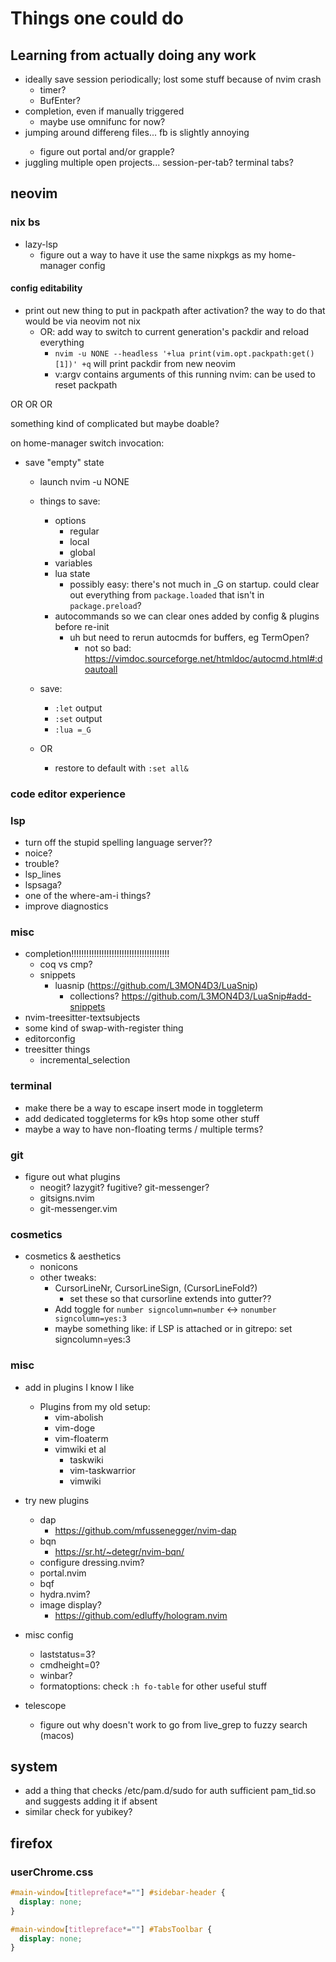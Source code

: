 # Things one could do

## Learning from actually doing any work
- ideally save session periodically; lost some stuff because of nvim crash
  - timer?
  - BufEnter?
- completion, even if manually triggered
  - maybe use omnifunc for now?
- jumping around differeng files... <leader>fb is slightly annoying
  - figure out portal and/or grapple?
- juggling multiple open projects... session-per-tab? terminal tabs?

## neovim

### nix bs

- lazy-lsp
  - figure out a way to have it use the same nixpkgs as my home-manager config

#### config editability

- print out new thing to put in packpath after activation? the way to do that would be via neovim not nix
  - OR: add way to switch to current generation's packdir and reload everything
    - `nvim -u NONE --headless '+lua print(vim.opt.packpath:get()[1])' +q` will print packdir from new neovim
    - v:argv contains arguments of this running nvim: can be used to reset packpath

OR OR OR

something kind of complicated but maybe doable?

on home-manager switch invocation:
- save "empty" state
  - launch nvim -u NONE
  - things to save:
    - options
      - regular
      - local
      - global
    - variables
    - lua state
      - possibly easy: there's not much in _G on startup. could clear out everything from `package.loaded` that isn't in `package.preload`?
    - autocommands so we can clear ones added by config & plugins before re-init
      - uh but need to rerun autocmds for buffers, eg TermOpen?
        - not so bad: https://vimdoc.sourceforge.net/htmldoc/autocmd.html#:doautoall
  - save:
    - `:let` output
    - `:set` output
    - `:lua =_G`

  - OR
    - restore to default with `:set all&`


### code editor experience

### lsp
- turn off the stupid spelling language server??
- noice?
- trouble?
- lsp_lines
- lspsaga?
- one of the where-am-i things?
- improve diagnostics

### misc
- completion!!!!!!!!!!!!!!!!!!!!!!!!!!!!!!!!!!!!!!!
  - coq vs cmp?
  - snippets
    - luasnip (https://github.com/L3MON4D3/LuaSnip)
      - collections? https://github.com/L3MON4D3/LuaSnip#add-snippets
- nvim-treesitter-textsubjects
- some kind of swap-with-register thing
- editorconfig
- treesitter things
  - incremental_selection

### terminal
- make there be a way to escape insert mode in toggleterm
- add dedicated toggleterms for k9s htop some other stuff
- maybe a way to have non-floating terms / multiple terms?

### git
- figure out what plugins
  - neogit? lazygit? fugitive? git-messenger?
  - gitsigns.nvim
  - git-messenger.vim


### cosmetics

- cosmetics & aesthetics
  - nonicons
  - other tweaks:
    - CursorLineNr, CursorLineSign, (CursorLineFold?)
      - set these so that cursorline extends into gutter??
    - Add toggle for `number signcolumn=number` <-> `nonumber signcolumn=yes:3`
    - maybe something like: if LSP is attached or in gitrepo: set signcolumn=yes:3

### misc
- add in plugins I know I like
  - Plugins from my old setup:
    - vim-abolish
    - vim-doge
    - vim-floaterm
    - vimwiki et al
      - taskwiki
      - vim-taskwarrior
      - vimwiki

- try new plugins
  - dap
    - https://github.com/mfussenegger/nvim-dap
  - bqn
    - https://sr.ht/~detegr/nvim-bqn/
  - configure dressing.nvim?
  - portal.nvim
  - bqf
  - hydra.nvim?
  - image display?
    - https://github.com/edluffy/hologram.nvim
- misc config
  - laststatus=3?
  - cmdheight=0?
  - winbar?
  - formatoptions: check `:h fo-table` for other useful stuff
- telescope
  - figure out why <c-space> doesn't work to go from live_grep to fuzzy search (macos)


## system
- add a thing that checks /etc/pam.d/sudo for auth sufficient pam_tid.so and suggests adding it if absent
- similar check for yubikey?

## firefox
### userChrome.css

```css
#main-window[titlepreface*="‌"] #sidebar-header {
  display: none;
}

#main-window[titlepreface*="‌"] #TabsToolbar {
  display: none;
}
```
